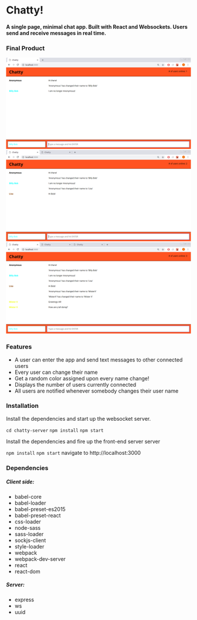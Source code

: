 # Chatty! 

#### A single page, minimal chat app. Built with React and Websockets. Users send and receive messages in real time.

### Final Product

!["1"](https://github.com/Stan-Solo/ChattyApp/blob/master/Screenshots/01.png?raw=true )
!["2"](https://github.com/Stan-Solo/ChattyApp/blob/master/Screenshots/02.png?raw=true )
!["3"](https://github.com/Stan-Solo/ChattyApp/blob/master/Screenshots/03.png?raw=true )

### Features

- A user can enter the app and send text messages to other connected users
- Every user can change their name
- Get a random color assigned upon every name change!
- Displays the number of users currently connected
- All users are notified whenever somebody changes their user name

### Installation

Install the dependencies and start up the websocket server.

`cd chatty-server`
`npm install`
`npm start`

Install the dependencies and fire up the front-end server server

`npm install`
`npm start`
navigate to http://localhost:3000

### Dependencies

##### Client side:
- babel-core
- babel-loader
- babel-preset-es2015
- babel-preset-react
- css-loader
- node-sass
- sass-loader
- sockjs-client
- style-loader
- webpack
- webpack-dev-server
- react
- react-dom

##### Server:
- express
- ws
- uuid